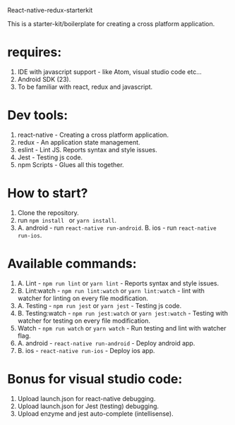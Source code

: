 React-native-redux-starterkit

This is a starter-kit/boilerplate for creating a cross platform application.

# requires:
1. IDE with javascript support - like Atom, visual studio code etc...
2. Android SDK (23).
3. To be familiar with react, redux and javascript.

# Dev tools:
1. react-native - Creating a cross platform application.
2. redux - An application state management.
3. eslint - Lint JS. Reports syntax and style issues.
4. Jest - Testing js code.
5. npm Scripts - Glues all this together.

# How to start?
1. Clone the repository.
2. run ```npm install ``` or ```yarn install```.
3. A. android - run ```react-native run-android```.
   B. ios - run ```react-native run-ios```.
	 
# Available commands:
1. A. Lint - ```npm run lint``` or ```yarn lint``` - Reports syntax and style issues.
1. B. Lint:watch - ```npm run lint:watch``` or ```yarn lint:watch``` - lint with watcher for linting on every file modification.
2. A. Testing - ```npm run jest``` or ```yarn jest``` - Testing js code.
2. B. Testing:watch - ```npm run jest:watch``` or ```yarn jest:watch``` - Testing with watcher for testing on every file modification.
3. Watch - ```npm run watch``` or ```yarn watch``` - Run testing and lint with watcher flag.
4. A. android - ```react-native run-android``` - Deploy android app.
4. B. ios - ```react-native run-ios``` - Deploy ios app.

# Bonus for visual studio code:
1. Upload launch.json for react-native debugging.
2. Upload launch.json for Jest (testing) debugging.
3. Upload enzyme and jest auto-complete (intellisense). 